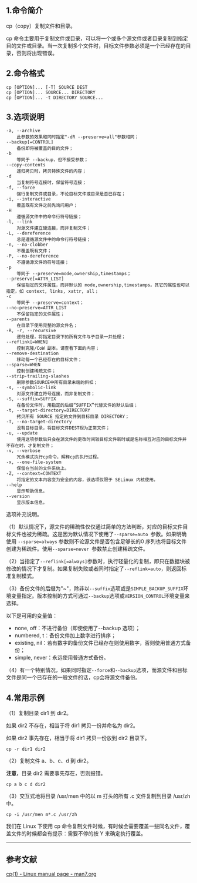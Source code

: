 ## 1.命令简介
cp（copy）复制文件和目录。

cp 命令主要用于复制文件或目录，可以将一个或多个源文件或者目录复制到指定目的文件或目录。当一次复制多个文件时，目标文件参数必须是一个已经存在的目录，否则将出现错误。

## 2.命令格式
```shell
cp [OPTION]... [-T] SOURCE DEST
cp [OPTION]... SOURCE... DIRECTORY
cp [OPTION]... -t DIRECTORY SOURCE...
```

## 3.选项说明
```
-a, --archive
	此参数的效果和同时指定"-dR --preserve=all"参数相同；
--backup[=CONTROL]
	备份即将被覆盖的目的文件；
-b
	等同于 --backup，但不接受参数；
--copy-contents
	递归拷贝时，拷贝特殊文件的内容；
-d
	当复制符号连接时，保留符号连接； 
-f, --force
	强行复制文件或目录，不论目标文件或目录是否已存在； 
-i, --interactive
	覆盖既有文件之前先询问用户； 
-H
	遵循源文件中的命令行符号链接；
-l, --link
	对源文件建立硬连接，而非复制文件；
-L, --dereference
	总是遵循源文件中的命令行符号链接；
-n, --no-clobber
	不覆盖既有文件；
-P, --no-dereference
	不遵循源文件的符号连接；
-p
	等同于 --preserve=mode,ownership,timestamps；
--preserve[=ATTR_LIST]
	保留指定的文件属性，而非默认的 mode,ownership,timestamps。其它的属性也可以指定，如 context, links, xattr, all；
-c
	等同于 --preserve=context；
--no-preserve=ATTR_LIST
	不保留指定的文件属性；
--parents
	在目录下使用完整的源文件名；
-R, -r, --recursive
	递归处理，将指定目录下的所有文件与子目录一并处理；
--reflink[=WHEN]
	控制克隆/CoW 副本。请查看下面的内容；
--remove-destination
	移动每一个已经存在的目标文件；
--sparse=WHEN
	控制创建稀疏文件；
--strip-trailing-slashes
	删除参数SOURCE中所有目录末端的斜杠；
-s, --symbolic-link
	对源文件建立符号连接，而非复制文件；
-S, --suffix=SUFFIX
	在备份文件时，用指定的后缀“SUFFIX”代替文件的默认后缀；
-t, --target-directory=DIRECTORY
	拷贝所有 SOURCE 指定的文件到目标目录 DIRECTORY；
-T, --no-target-directory
	没有目标目录，将目标文件DEST视为正常文件；
-u, --update
	使用这项参数后只会在源文件的更改时间较目标文件新时或是名称相互对应的目标文件并不存在时，才复制文件；
-v, --verbose
	冗余模式执行cp命令，解释cp的执行过程。
-x, --one-file-system
	保留在当前的文件系统上。
-Z, --context=CONTEXT
	将指定的文本内容变为安全的内容，该选项仅限于 SELinux 内核使用。
--help
	显示帮助信息。
--version
	显示版本信息。
```
选项补充说明。

（1）默认情况下，源文件的稀疏性仅仅通过简单的方法判断，对应的目标文件目标文件也被为稀疏。这是因为默认情况下使用了`--sparse=auto `参数。如果明确使用 `--sparse=always` 参数则不论源文件是否包含足够长的0 序列也将目标文件创建为稀疏件。使用`--sparse=never `参数禁止创建稀疏文件。

（2）当指定了`--reflink[=always]`参数时，执行轻量化的复制，即只在数据块被修改的情况下才复制。如果复制失败或者同时指定了`--reflink=auto`，则返回标准复制模式。

（3）备份文件的后缀为"~"，除非以`--suffix`选项或是`SIMPLE_BACKUP_SUFFIX`环境变量指定。版本控制的方式可通过`--backup`选项或`VERSION_CONTROL`环境变量来选择。

以下是可用的变量值：
- none, off：不进行备份（即使使用了--backup 选项）；
- numbered, t：备份文件加上数字进行排序；
- existing, nil：若有数字的备份文件已经存在则使用数字，否则使用普通方式备份；
- simple, never：永远使用普通方式备份。

（4）有一个特别情况，如果同时指定`--force`和`--backup`选项，而源文件和目标文件是同一个已存在的一般文件的话，cp会将源文件备份。

## 4.常用示例
（1）复制目录 dir1 到 dir2。

如果 dir2 不存在，相当于将 dir1 拷贝一份并命名为 dir2。

如果 dir2 事先存在，相当于将 dir1 拷贝一份放到 dir2 目录下。
```shell
cp -r dir1 dir2
```
（2）复制文件 a、b、c、d 到 dir2。

**注意**，目录 dir2 需要事先存在，否则报错。
```shell
cp a b c d dir2
```
（3）交互式地将目录 /usr/men 中的以 m 打头的所有 .c 文件复制到目录 /usr/zh 中。
```shell
cp -i /usr/men m*.c /usr/zh
```
我们在 Linux 下使用 cp 命令复制文件时候，有时候会需要覆盖一些同名文件，覆盖文件的时候都会有提示：需要不停的按 Y 来确定执行覆盖。

---
## 参考文献
[cp(1) - Linux manual page - man7.org](https://man7.org/linux/man-pages/man1/cp.1.html)
